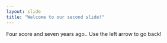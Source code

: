 ```yaml
---
layout: slide
title: "Welcome to our second slide!"
---
```

Four score and seven years ago..
Use the left arrow to go back!
